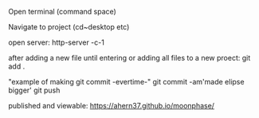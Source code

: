 Open terminal (command space)

Navigate to project (cd~desktop etc)

open server:
http-server -c-1

after adding a new file until entering or adding all files to a new proect:
git add .

"example of making git commit -evertime-"
git commit -am'made elipse bigger' 
git push 


published and viewable:
https://ahern37.github.io/moonphase/